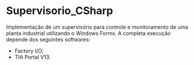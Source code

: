 # Supervisorio_CSharp
Implementação de um supervisório para controle e monitoramento de uma planta industrial utilizando o Windows Forms. 
A completa execução depende dos seguintes softwares:
- Factory I/O;
- TIA Portal V13.

